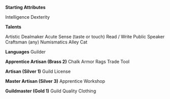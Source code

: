 **Starting Attributes**

Intelligence
Dexterity 

**Talents**

Artistic
Dealmaker
Acute Sense (taste or touch)
Read / Write
Public Speaker
Craftsman (any)
Numismatics
Alley Cat

**Languages**
Guilder

**Apprentice Artisan (Brass 2)**
Chalk
Armor
Rags
Trade Tool

**Artisan (Silver 1)**
Guild License

**Master Artisan (Silver 3)**
Apprentice
Workshop

**Guildmaster (Gold 1)**
Guild
Quality Clothing